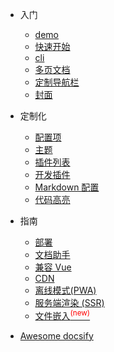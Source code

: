 - 入门
  - [demo](demo.md)
  - [快速开始](/quickstart.md)
  - [cli](/cli.md)
  - [多页文档](/more-pages.md)
  - [定制导航栏](/custom-navbar.md)
  - [封面](/cover.md)

- 定制化

  - [配置项](/configuration.md)
  - [主题](/themes.md)
  - [插件列表](/plugins.md)
  - [开发插件](/write-a-plugin.md)
  - [Markdown 配置](/markdown.md)
  - [代码高亮](/language-highlight.md)

- 指南

  - [部署](/deploy.md)
  - [文档助手](/helpers.md)
  - [兼容 Vue](/vue.md)
  - [CDN](/cdn.md)
  - [离线模式(PWA)](/pwa.md)
  - [服务端渲染 (SSR)](/ssr.md)
  - [文件嵌入<sup style="color:red">(new)<sup>](/embed-files.md)

- [Awesome docsify](/awesome.md)
